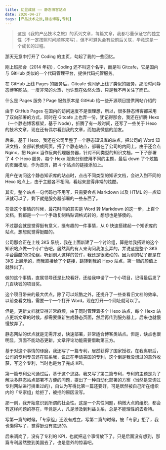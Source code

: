```yaml
---
title: 初显成就 —— 静态博客站点
date: 2020-04-27
tags: [产品技术之旅,静态博客,专利]
---
```


> 这是《我的产品技术之旅》的系列文章，每篇文章，我都尽量保证它的独立性（不一定按照时间顺序来写），但不可避免会有些前后关联，毕竟这是一个成长的过程。

那天无意中打开了 Coding 的主页，勾起了我的一些回忆。

刚上班那会（2014 年初），Coding 还不叫这个名字，而是叫 Gitcafe，它是国内与 GitHub 类似的一个代码管理平台，提供代码托管服务。

在 GitHub 上线 Pages 的服务后，Gitcafe 也同步上线了类似的服务，那段时间静态博客网站，一度非常的火热，也许现在依然火热，只是我不再关注了而已。

什么是 Pages 服务？Page 服务原本是 GitHub 给一些开源项目提供网站介绍的

由于 GitHub Pages 在国内的访问速度不是很理想，所以，很多静态博客都采用了双向部署的方式，同时在 Gitcafe 上也弄一份，犹记得那会，我还在折腾 Hexo（一个静态博客框架，基于 Node），折腾了有一段时间，还写了一些关于 Hexo 的技术文章，现在还有偶尔看到我的文章，而加我微信的朋友。

后来，基于 Hexo，我还在公司里整了一个静态知识库的站点，把公司的 Word 知识文档，全部转换成网页，搭了个静态站点，部署在了公司的内网上，由于还会点 Nginx，把 Nginx 当作反向代理服务器，针对不同类型的知识文档，一下子部署了 4 个 Hexo 服务，每个 Hexo 服务分别使用不同的主题，最后 down 了个炫酷的页面模版，作为首页，把 4 个站点的链接添加上。

用户在访问这个静态知识库的站点时，点击不同类型的知识文档，会进入到不同的 Hexo 站点上，由于主题各不相同，看起来显得非常的炫酷。

其实，整个站点一句代码也不用写，只需要会点 Markdown 以及 HTML 的一点知识就可以了，剩下就是服务器部署的一些东西了。

在做这个事情的时候，最花时间的其实是 Word 转 Markdown 的这一步，上百个文档，我都是一个一个手动复制粘贴调格式转的，想想也是够傻的。

不过那会就是觉得挺有意义，挺有趣的一件事情，从 0 快速搭建起一个知识库的站点，想想就觉得挺酷的。

公司那会正在上线 3KS 系统，我在上面新建了一个讨论组，算是给我搭建的这个知识站点做一个小广告吧，居然真的有人来询问我怎么弄的，并说这是整个 3KS 平台最酷的讨论组，听到别人这样的赞许，我还是很激动的。因为别的帖子都是在 3KS 上展示的，而我直接给了个链接，跳转到我的 Hexo 站点，第一眼的颜值上就胜出了。

做的这个事情，直属领导还是比较看好，还给我申请了一个小项目，记得最后发了几百块钱的项目奖。

这个项目带来的最大优点，除了可以炫酷之外，还提升了一些查看旧文档的效率。以前查看文档，需要一个一个打开 Word，现在打开一个网址就可以了。

但是，更新文档就显得非常麻烦，由于同时管理着多个 Hexo 站点，每个 Hexo 站点更新文章的时候，都需要重新生成静态页面，然后再传到服务器上，后来也就慢慢放弃了。

静态网站的优点就是无需开发，快速部署，非常适合博客类站点。但是，缺点也很明显，页面不能动态更新，文章评论功能需要借助第三方。

基于对这个事情的琢磨，我还写了一篇专利，居然获得了国家授权，在我离职后，公司的专利专员还在联系我，说正在申请美国的专利，这个倒是我没想过的意外收获，写这个专利，当时也是为了完成 KPI。

第一篇专利公司通过后，基于这个思路，我又写了第二篇专利，专利的主题是为了解决多静态站点部署不方便的问题，提出了一种自动化部署的方案（当然是查询过专利网站进行排重过的），自认为写得比第一篇还要好，可是居然被自己所在组织内的「专家组」给拒了，被拒的原因没写。

那一刻，我开始意识到所谓的社会性。这是一个共性问题，稍微大点的组织，都会有这样问题的存在，毕竟是人，凡是涉及到利益关系，总是不能理性的去看待。

写第一篇的时候，「专家组」还没有成立，写第二篇的时候，被「专家」拒了，我也懒得写了，觉得挺没有意思的。

后来调岗了，没有了专利的 KPI，也就把这个事情放下了。只是后面没有想到，那篇专利居然整到美国去了，也是意外的惊喜吧。